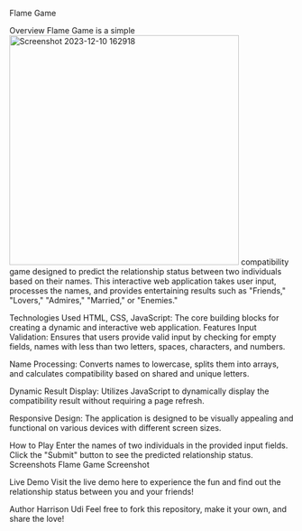 Flame Game

Overview
Flame Game is a simple <img width="407" alt="Screenshot 2023-12-10 162918" src="https://github.com/harryudi/Flame_game/assets/111028346/14b6ec17-2f87-4a91-ab47-8185e4ce159b">
compatibility game designed to predict the relationship status between two individuals based on their names. This interactive web application takes user input, processes the names, and provides entertaining results such as "Friends," "Lovers," "Admires," "Married," or "Enemies."

Technologies Used
HTML, CSS, JavaScript: The core building blocks for creating a dynamic and interactive web application.
Features
Input Validation: Ensures that users provide valid input by checking for empty fields, names with less than two letters, spaces, characters, and numbers.

Name Processing: Converts names to lowercase, splits them into arrays, and calculates compatibility based on shared and unique letters.

Dynamic Result Display: Utilizes JavaScript to dynamically display the compatibility result without requiring a page refresh.

Responsive Design: The application is designed to be visually appealing and functional on various devices with different screen sizes.

How to Play
Enter the names of two individuals in the provided input fields.
Click the "Submit" button to see the predicted relationship status.
Screenshots
Flame Game Screenshot

Live Demo
Visit the live demo here to experience the fun and find out the relationship status between you and your friends!

Author
Harrison Udi
Feel free to fork this repository, make it your own, and share the love!
